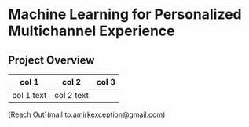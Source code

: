 # Machine Learning for Personalized Multichannel Experience

## Project Overview

| col 1 | col 2 | col 3
---  | --- | ---
| col 1 text | col 2 text |


[Reach Out](mail to:amirkexception@gmail.com)
